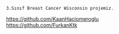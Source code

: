 	
	3.Sınıf Breast Cancer Wisconsin projemiz.									
https://github.com/KaanHaciomeroglu												   	 
https://github.com/FurkanKtk									    
	    
